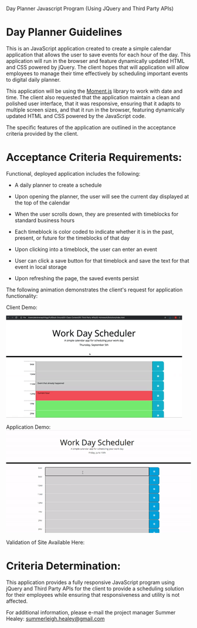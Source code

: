 Day Planner Javascript Program (Using JQuery and Third Party APIs)

# Day Planner Guidelines

This is an JavaScript application created to create a simple calendar application that allows the user to save events for each hour of the day. This application will run in the browser and feature dynamically updated HTML and CSS powered by jQuery. The client hopes that will application will allow employees to manage their time effectively by scheduling important events to digital daily planner.

This application will be using the [Moment.js](https://momentjs.com/) library to work with date and time. The client also requested that the application maintain a clean and polished user interface, that it was responsive, ensuring that it adapts to multiple screen sizes, and that it run in the browser, featuring dynamically updated HTML and CSS powered by the JavaScript code. 

The specific features of the application are outlined in the acceptance criteria provided by the client. 

# Acceptance Criteria Requirements:

Functional, deployed application includes the following:

* A daily planner to create a schedule

* Upon  opening the planner, the user will see the current day displayed at the top of the calendar

* When the user scrolls down, they are presented with timeblocks for standard business hours

* Each timeblock is color coded to indicate whether it is in the past, present, or future for the timeblocks of that day

* Upon clicking into a timeblock, the user can enter an event

* User can click a save button for that timeblock and save the text for that event in local storage

* Upon refreshing the page, the saved events persist

The following animation demonstrates the client's request for application functionality:

Client Demo:

![Day Planner](./assets/images/05-third-party-apis-homework-demo.gif)

Application Demo: 
![Deployed Application Screenshot](./assets/images/dayPlanner.gif)

Validation of Site Available Here: 

# Criteria Determination: 

This application provides a fully responsive JavaScript program using jQuery and Third Party APIs for the client to provide a scheduling solution for their employees while ensuring that responsiveness and utility is not affected. 

For additional information, please e-mail the project manager Summer Healey: summerleigh.healey@gmail.com
